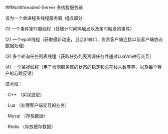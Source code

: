 ##Multithreaded-Server
多线程服务器

该为一个单进程多线程服务器, 组成部分:

(1) 一个事件定时器线程（处理计时间隔触发以及定时触发的事件）

(2) 一个epoll线程（获取最新动态，且监听端口，负责客户端连接以及客户端协议数据处理）

(3) 多个轮询任务列表线程（获取任务列表资源任务并通过LuaVm进行交互）

(4) 一个监视线程（用于检测服务器的状态的稳定和总在线人数等等，以及每个客户的心跳反馈）


技术栈：

· C++ （实现底层）

· Lua （处理客户端交互的业务）

· Mysql （存放数据）

· Redis （存放缓存数据）
